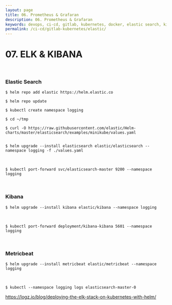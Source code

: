 ```yaml
---
layout: page
title: 06. Prometheus & Grafaran
description: 06. Prometheus & Grafaran
keywords: devops, ci-cd, gitlab, kubernetes, docker, elastic search, kibana
permalink: /ci-cd/gitlab-kubernetes/elastic/
---
```


# 07. ELK & KIBANA

<br/>

### Elastic Search

```
$ helm repo add elastic https://helm.elastic.co

$ helm repo update

$ kubectl create namespace logging

$ cd ~/tmp

$ curl -O https://raw.githubusercontent.com/elastic/Helm-charts/master/elasticsearch/examples/minikube/values.yaml


$ helm upgrade --install elasticsearch elastic/elasticsearch --namespace logging -f ./values.yaml

```

<br/>

```
$ kubectl port-forward svc/elasticsearch-master 9200 --namespace logging
```

<br/>

### Kibana

```
$ helm upgrade --install kibana elastic/kibana --namespace logging
```

<br/>

```
$ kubectl port-forward deployment/kibana-kibana 5601 --namespace logging
```

<br/>

### Metricbeat

```
$ helm upgrade --install metricbeat elastic/metricbeat --namespace logging
```

<br/>

```
$ kubectl --namespace logging logs elasticsearch-master-0
```

https://logz.io/blog/deploying-the-elk-stack-on-kubernetes-with-helm/

<!--

<br/>

### Fluent-bit

https://docs.fluentbit.io/manual/installation/kubernetes

```

$ helm repo add fluent https://fluent.github.io/helm-charts

$ helm install fluent-bit fluent/fluent-bit


```
-->
